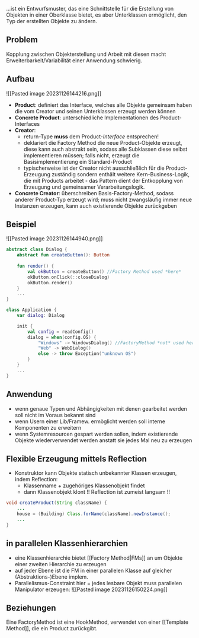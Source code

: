 …ist ein Entwurfsmuster, das eine Schnittstelle für die Erstellung von Objekten in einer Oberklasse bietet, es aber Unterklassen ermöglicht, den Typ der erstellten Objekte zu ändern.
## Problem
Kopplung zwischen Objekterstellung und Arbeit mit diesen macht Erweiterbarkeit/Variabilität einer Anwendung schwierig.

## Aufbau
![[Pasted image 20231126144216.png]]
- **Product**: definiert das Interface, welches alle Objekte gemeinsam haben die vom Creator und seinen Unterklassen erzeugt werden können
- **Concrete Product**: unterschiedliche Implementationen des Product-Interfaces
- **Creator**: 
	- return-Type **muss** dem Product-*Interface* entsprechen!
	- deklariert die Factory Method die neue Product-Objekte erzeugt, diese kann auch abstrakt sein, sodass alle Subklassen diese selbst implementieren müssen; falls nicht, erzeugt die Basisimplementierung ein Standard-Product
	- typischerweise ist der Creator nicht ausschließlich für die Product-Erzeugung zuständig sondern enthält weitere Kern-Business-Logik, die mit Products arbeitet - das Pattern dient der Entkopplung von Erzeugung und gemeinsamer Verarbeitungslogik.
- **Concrete Creator**: überschreiben Basis-Factory-Method, sodass anderer Product-Typ erzeugt wird; muss nicht zwangsläufig immer neue Instanzen erzeugen, kann auch existierende Objekte zurückgeben

## Beispiel
![[Pasted image 20231126144940.png]]
```kotlin
abstract class Dialog {
	abstract fun createButton(): Button
	
	fun render() {
		val okButton = createButton() //Factory Method used *here*
		okButton.onClick(::closeDialog)
		okButton.render()
	}
	...
}

class Application {
	var dialog: Dialog

	init {
		val config = readConfig()
		dialog = when(config.OS) {
			"Windows" -> WindowsDialog() //FactoryMethod *not* used here
			"Web" -> WebDialog()
			else -> throw Exception("unknown OS")
		}
	}
	...
}
```

## Anwendung
- wenn genaue Typen und Abhängigkeiten mit denen gearbeitet werden soll nicht im Voraus bekannt sind
- wenn Usern einer Lib/Framew. ermöglicht werden soll interne Komponenten zu erweitern
- wenn Systemresourcen gespart werden sollen, indem existierende Objekte wiederverwendet werden anstatt sie jedes Mal neu zu erzeugen

## Flexible Erzeugung mittels Reflection
- Konstruktor kann Objekte statisch unbekannter Klassen erzeugen, indem Reflection:
	- Klassenname + zugehöriges Klassenobjekt findet
	- dann Klassenobjekt klont
!! Reflection ist zumeist langsam !!

```java
void createProduct(String className) {
	...
	house = (Building) Class.forName(className).newInstance();
	...
}
```

## in parallelen Klassenhierarchien
- eine Klassenhierarchie bietet [[Factory Method|FMs]] an um Objekte einer zweiten Hierarchie zu erzeugen
- auf jeder Ebene ist die FM in einer parallelen Klasse auf gleicher (Abstraktions-)Ebene implem.
- Parallelismus-Constraint hier = jedes lesbare Objekt muss parallelen Manipulator erzeugen:
![[Pasted image 20231126150224.png]]

## Beziehungen
Eine FactoryMethod ist eine HookMethod, verwendet von einer [[Template Method]], die ein Product zurückgibt.